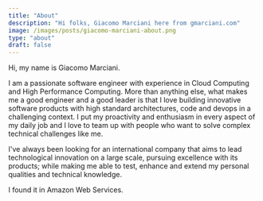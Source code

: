 ```yaml
---
title: "About"
description: "Hi folks, Giacomo Marciani here from gmarciani.com"
image: /images/posts/giacomo-marciani-about.png
type: "about"
draft: false
---
```


Hi, my name is Giacomo Marciani.

I am a passionate software engineer with experience in Cloud Computing and High Performance Computing.
More than anything else, what makes me a good engineer and a good leader is that I love building innovative software products with high standard architectures, code and devops in a challenging context.
I put my proactivity and enthusiasm in every aspect of my daily job and I love to team up with people who want to solve complex technical challenges like me.

I've always been looking for an international company that aims to lead technological innovation on a large scale, pursuing excellence with its products; while making me able to test, enhance and extend my personal qualities and technical knowledge.

I found it in Amazon Web Services.
